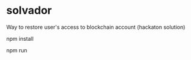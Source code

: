 # solvador
Way to restore user's access to blockchain account (hackaton solution)


npm install

npm run